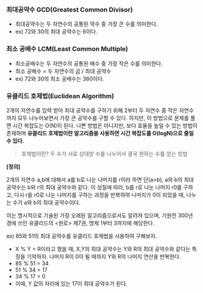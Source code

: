 ### 최대공약수 GCD(Greatest Common Divisor)

- 최대공약수는 두 자연수의 공통된 약수 중 가장 큰 수를 의미한다.
- ex) 72와 30의 최대 공약수는 6이다.



### 최소 공배수 LCM(Least Common Multiple)

- 최소공배수는 두 자연수의 공통된 배수 중 가장 작은 수를 의미한다.
- 최소 공배수 = 두 자연수의 곱 / 최대 공약수
- ex) 72와 30의 최소 공배수는 360이다.



### 유클리드 호제법(Euclidean Algorithm)

2개의 자연수를 입력 받아 최대 공약수를 구하기 위해 2부터 두 자연수 중 작은 자연수까지 모두 나누어보면서 가장 큰 공약수를 구할 수 있다. 하지만, 이 방법으로 문제를 풀면 시간 복잡도는 O(N)이 된다. 나쁜 방법은 아니지만, 보다 효율을 높일 수 있는 방법이 존재하며 **유클리드 호제법이란 알고리즘을 사용하면 시간 복잡도를 O(logN)으로 줄일 수 있다.**



> 호제법이란? 두 수가 서로 상대방 수를 나누어서 결국 원하는 수를 얻는 방법



**[정의]**

2개의 자연수 a,b에 대해서 a를 b로 나눈 나머지를 r이라 하면 단(a>b), a와 b의 최대공약수는 b와 r의 최대 공약수와 같다. 이 성질에 따라, b를 r로 나눈 나머지 r0를 구하고, 다시 r을 r0로 나눈 나머지를 구하는 과정을 반복하여 나머지가 0이 되었을 때, 나누는 수가 a와 b의 최대 공약수이다. 

이는 명시적으로 기술된 가장 오래된 알고리즘으로서도 알려져 있으며, 기원전 300년 경에 쓰인 유클리드의 <원로> 제7권, 명제 1부터 3까지에 해당한다.



ex) 85와 51의 최대 공약수를 유클리드 호제법을 사용하여 구해보자.

- X % Y = R이라고 했을 때, X,Y의 최대 공약수는 Y와 R의 최대 공약수와 같다는 특징을 기억하자. 나머지 R이 0이 될 때까지 Y와 R의 나머지 연산을 반복한다.
- 85 % 51 = 34
- 51 % 34 = 17
- 34 % 17 = 0
- 이때, Y 값의 자리에 있는 17이 최대 공약수가 된다.